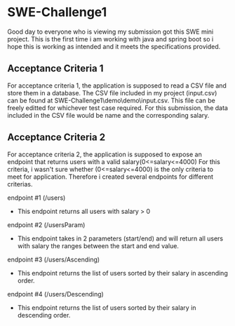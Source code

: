 # **SWE-Challenge1**

Good day to everyone who is viewing my submission got this SWE mini project.
This is the first time i am working with java and spring boot so i hope this is working as intended 
and it meets the specifications provided.

## **Acceptance Criteria 1**
For acceptance criteria 1, the application is supposed to read a CSV file and store them in a database.
The CSV file included in my project (input.csv) can be found at SWE-Challenge1\demo\demo\input.csv. This file
can be freely editted for whichever test case required. For this submission, the data included in the CSV file
would be name and the corresponding salary.

## **Acceptance Criteria 2**
For acceptance criteria 2, the application is supposed to expose an endpoint that returns users with a valid salary(0<=salary<=4000)
For this criteria, i wasn't sure whether (0<=salary<=4000) is the only criteria to meet for application. Therefore i created several
endpoints for different criterias.

endpoint #1 (/users)
- This endpoint returns all users with salary > 0

endpoint #2 (/usersParam)
- This endpoint takes in 2 parameters (start/end) and will return all users with salary the ranges between the start and end value.

endpoint #3 (/users/Ascending)
- This endpoint returns the list of users sorted by their salary in ascending order.

endpoint #4 (/users/Descending)
- This endpoint returns the list of users sorted by their salary in descending order.
